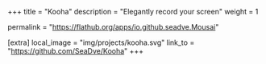 +++
title = "Kooha"
description = "Elegantly record your screen"
weight = 1

permalink = "https://flathub.org/apps/io.github.seadve.Mousai"

[extra]
local_image = "img/projects/kooha.svg"
link_to = "https://github.com/SeaDve/Kooha"
+++
